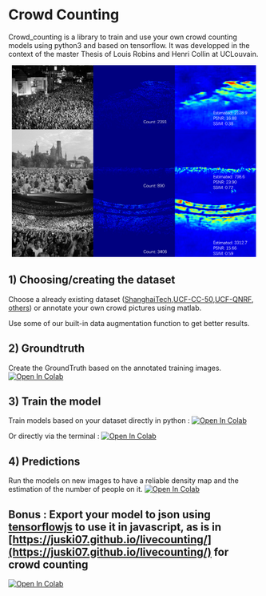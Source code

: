 # Crowd Counting
Crowd_counting is a library to train and use your own crowd counting models using python3 and based on tensorflow. It was developped in the context of the master Thesis of Louis Robins and Henri Collin at UCLouvain.
<p align="center">
<img src="https://github.com/lrobins1/crowd_counting/blob/main/assets/counting_exemple.png" height="384px">
</p>


## 1) Choosing/creating the dataset 

Choose a already existing dataset ([ShanghaiTech](https://github.com/desenzhou/ShanghaiTechDataset),[UCF-CC-50](https://www.crcv.ucf.edu/data/ucf-cc-50/),[UCF-QNRF](https://www.crcv.ucf.edu/data/ucf-qnrf/), [others](https://paperswithcode.com/datasets?task=crowd-counting)) or annotate your own crowd pictures using matlab.

Use some of our built-in data augmentation function to get better results.

## 2) Groundtruth 

Create the GroundTruth based on the annotated training images.  <a href="https://colab.research.google.com/github/lrobins1/crowd_counting/blob/main/exemples/Lib_demo.ipynb" target="_parent"><img src="https://colab.research.google.com/assets/colab-badge.svg" alt="Open In Colab"/></a>

## 3) Train the model


Train models based on your dataset directly in python : <a href="https://colab.research.google.com/github/lrobins1/crowd_counting/blob/main/exemples/Lib_demo.ipynb" target="_parent"><img src="https://colab.research.google.com/assets/colab-badge.svg" alt="Open In Colab"/></a>

Or directly via the terminal : <a href="https://colab.research.google.com/github/lrobins1/crowd_counting/blob/main/exemples/Lib_demo.ipynb" target="_parent"><img src="https://colab.research.google.com/assets/colab-badge.svg" alt="Open In Colab"/></a>

## 4) Predictions

Run the models on new images to have a reliable density map and the estimation of the number of people on it. <a href="https://colab.research.google.com/github/lrobins1/crowd_counting/blob/main/exemples/Lib_demo.ipynb" target="_parent"><img src="https://colab.research.google.com/assets/colab-badge.svg" alt="Open In Colab"/></a>


## Bonus : Export your model to json using [tensorflowjs](https://github.com/tensorflow/tfjs/tree/master/tfjs-converter)  to use it in javascript, as is in [https://juski07.github.io/livecounting/](https://juski07.github.io/livecounting/) for crowd counting 

<a href="https://colab.research.google.com/github/lrobins1/crowd_counting/blob/main/exemples/Conversion_to_JS.ipynb" target="_parent"><img src="https://colab.research.google.com/assets/colab-badge.svg" alt="Open In Colab"/></a>
